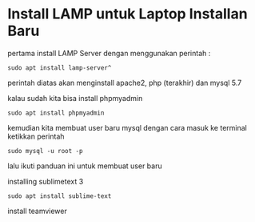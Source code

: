 # Install LAMP untuk Laptop Installan Baru

pertama install LAMP Server dengan menggunakan perintah :

```
sudo apt install lamp-server^
```

perintah diatas akan menginstall apache2, php (terakhir) dan mysql 5.7

kalau sudah kita bisa install phpmyadmin
```
sudo apt install phpmyadmin
```

kemudian kita membuat user baru mysql dengan cara masuk ke terminal ketikkan perintah 
```
sudo mysql -u root -p
```

lalu ikuti panduan ini untuk membuat user baru

[](https://www.digitalocean.com/community/tutorials/how-to-create-a-new-user-and-grant-permissions-in-mysql)

installing sublimetext 3

```
sudo apt install sublime-text
```

install teamviewer
